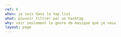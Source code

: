 ```yaml
---
ref: 6
when: je suis dans la top list
what: pouvoir filtrer par un hashtag
why: voir seulement le genre de musique que je veux
layout: page
---
```

